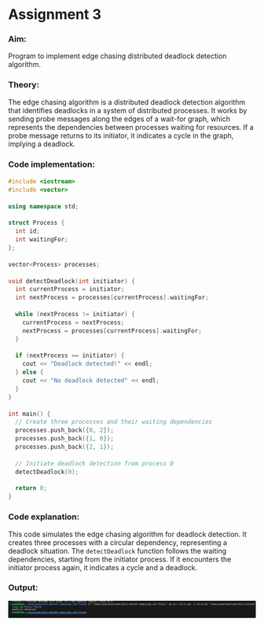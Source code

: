 # Assignment 3

### Aim: 
Program to implement edge chasing distributed deadlock detection algorithm.
### Theory:
The edge chasing algorithm is a distributed deadlock detection algorithm that identifies deadlocks in a system of distributed processes. It works by sending probe messages along the edges of a wait-for graph, which represents the dependencies between processes waiting for resources. If a probe message returns to its initiator, it indicates a cycle in the graph, implying a deadlock.

### Code implementation:
```cpp
#include <iostream>
#include <vector>

using namespace std;

struct Process {
  int id;
  int waitingFor;
};

vector<Process> processes;

void detectDeadlock(int initiator) {
  int currentProcess = initiator;
  int nextProcess = processes[currentProcess].waitingFor;

  while (nextProcess != initiator) {
    currentProcess = nextProcess;
    nextProcess = processes[currentProcess].waitingFor;
  }

  if (nextProcess == initiator) {
    cout << "Deadlock detected!" << endl;
  } else {
    cout << "No deadlock detected" << endl;
  }
}

int main() {
  // Create three processes and their waiting dependencies
  processes.push_back({0, 2});
  processes.push_back({1, 0});
  processes.push_back({2, 1});

  // Initiate deadlock detection from process 0
  detectDeadlock(0);

  return 0;
}
```
### Code explanation:
This code simulates the edge chasing algorithm for deadlock detection. It creates three processes with a circular dependency, representing a deadlock situation. The `detectDeadlock` function follows the waiting dependencies, starting from the initiator process. If it encounters the initiator process again, it indicates a cycle and a deadlock.

### Output:
![First output](./third.png)